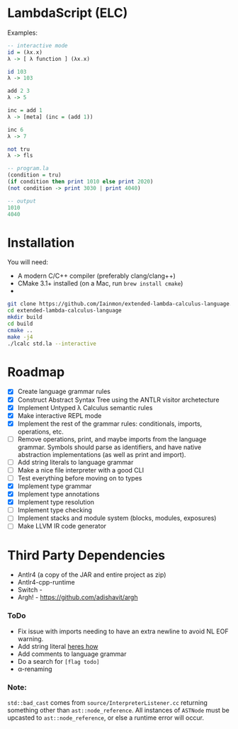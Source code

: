 # LambdaScript (ELC)
Examples:
```haskell
-- interactive mode
id = (λx.x)
λ -> [ λ function ] (λx.x)

id 103
λ -> 103

add 2 3
λ -> 5

inc = add 1
λ -> [meta] (inc = (add 1))

inc 6
λ -> 7

not tru 
λ -> fls
```

```haskell
-- program.la
(condition = tru)
(if condition then print 1010 else print 2020)
(not condition -> print 3030 | print 4040)

-- output
1010
4040
```

# Installation
You will need:
 * A modern C/C++ compiler (preferably clang/clang++)
 * CMake 3.1+ installed (on a Mac, run `brew install cmake`)
 * 

```bash
git clone https://github.com/Iainmon/extended-lambda-calculus-language.git
cd extended-lambda-calculus-language
mkdir build
cd build
cmake ..
make -j4
./lcalc std.la --interactive
```

# Roadmap
-   [x] Create language grammar rules
-   [x] Construct Abstract Syntax Tree using the ANTLR visitor archetecture
-   [x] Implement Untyped λ Calculus semantic rules
-   [x] Make interactive REPL mode
-   [x] Implement the rest of the grammar rules: conditionals, imports, operations, etc.
-   [ ] Remove operations, print, and maybe imports from the language grammar. Symbols should parse as identifiers, and have native abstraction implementations (as well as print and import).
-   [ ] Add string literals to language grammar
-   [ ] Make a nice file interpreter with a good CLI
-   [ ] Test everything before moving on to types
-   [x] Implement type grammar
-   [x] Implement type annotations
-   [x] Implement type resolution
-   [ ] Implement type checking
-   [ ] Implement stacks and module system (blocks, modules, exposures)
-   [ ] Make LLVM IR code generator

# Third Party Dependencies
-   Antlr4 (a copy of the JAR and entire project as zip)
-   Antlr4-cpp-runtime
-   Switch - 
-   Argh! - https://github.com/adishavit/argh

### ToDo
-   Fix issue with imports needing to have an extra newline to avoid NL EOF warning.
-   Add string literal [heres how](https://stackoverflow.com/questions/24557953/handling-string-literals-which-end-in-an-escaped-quote-in-antlr4)
-   Add comments to language grammar
-   Do a search for `[flag todo]`
-   α-renaming

### Note:
`std::bad_cast` comes from `source/InterpreterListener.cc` returning something other than `ast::node_reference`. All instances of `ASTNode` must be upcasted to `ast::node_reference`, or else a runtime error will occur.